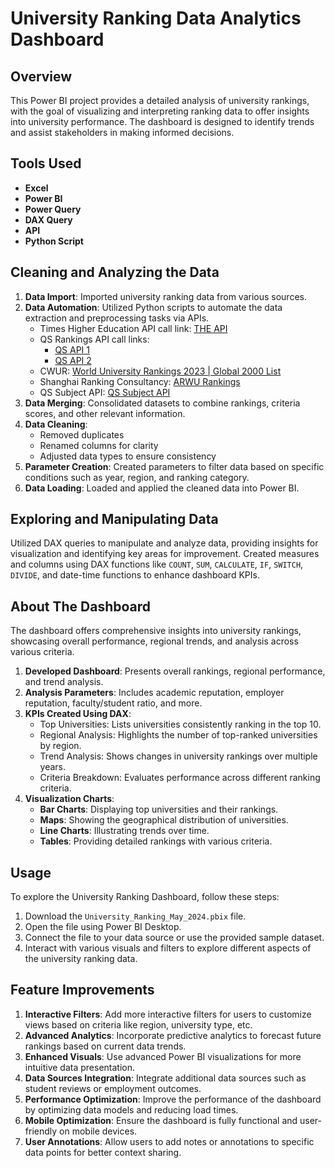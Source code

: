# University Ranking Data Analytics Dashboard

## Overview

This Power BI project provides a detailed analysis of university rankings, with the goal of visualizing and interpreting ranking data to offer insights into university performance. The dashboard is designed to identify trends and assist stakeholders in making informed decisions.

## Tools Used

- **Excel**
- **Power BI**
- **Power Query**
- **DAX Query**
- **API**
- **Python Script**

## Cleaning and Analyzing the Data

1. **Data Import**: Imported university ranking data from various sources.
2. **Data Automation**: Utilized Python scripts to automate the data extraction and preprocessing tasks via APIs.
   - Times Higher Education API call link: [THE API](https://www.timeshighereducation.com/sites/default/files/the_data_rankings/world_university_rankings_2024_0__91239a4509dc50911f1949984e3fb8c5.json)
   - QS Rankings API call links:
     - [QS API 1](https://www.topuniversities.com/rankings/endpoint?nid=3897789&page=0&items_per_page=1500)
     - [QS API 2](https://topuniversities.com/rankings/endpoint?nid=3897789&page=0&items_per_page=1500&tab=indicators&region=&countries=&cities=&search=f&star=&sort_by=rank&order_by=asc&program_type=)
   - CWUR: [World University Rankings 2023 | Global 2000 List](https://cwur.org/2023)
   - Shanghai Ranking Consultancy: [ARWU Rankings](https://www.shanghairanking.com/rankings/arwu/2023)
   - QS Subject API: [QS Subject API](https://topuniversities.com/rankings/endpoint?nid=3948167&page=&items_per_page=2000&tab=indicators&region=&countries=&cities=&star=&sort_by=rank&order_by=asc&program_type=&loggedincache=5923738-1716979978425)
3. **Data Merging**: Consolidated datasets to combine rankings, criteria scores, and other relevant information.
4. **Data Cleaning**:
   - Removed duplicates
   - Renamed columns for clarity
   - Adjusted data types to ensure consistency
5. **Parameter Creation**: Created parameters to filter data based on specific conditions such as year, region, and ranking category.
6. **Data Loading**: Loaded and applied the cleaned data into Power BI.

## Exploring and Manipulating Data

Utilized DAX queries to manipulate and analyze data, providing insights for visualization and identifying key areas for improvement. Created measures and columns using DAX functions like `COUNT`, `SUM`, `CALCULATE`, `IF`, `SWITCH`, `DIVIDE`, and date-time functions to enhance dashboard KPIs.

## About The Dashboard

The dashboard offers comprehensive insights into university rankings, showcasing overall performance, regional trends, and analysis across various criteria.

1. **Developed Dashboard**: Presents overall rankings, regional performance, and trend analysis.
2. **Analysis Parameters**: Includes academic reputation, employer reputation, faculty/student ratio, and more.
3. **KPIs Created Using DAX**:
   - Top Universities: Lists universities consistently ranking in the top 10.
   - Regional Analysis: Highlights the number of top-ranked universities by region.
   - Trend Analysis: Shows changes in university rankings over multiple years.
   - Criteria Breakdown: Evaluates performance across different ranking criteria.
4. **Visualization Charts**:
   - **Bar Charts**: Displaying top universities and their rankings.
   - **Maps**: Showing the geographical distribution of universities.
   - **Line Charts**: Illustrating trends over time.
   - **Tables**: Providing detailed rankings with various criteria.

## Usage

To explore the University Ranking Dashboard, follow these steps:

1. Download the `University_Ranking_May_2024.pbix` file.
2. Open the file using Power BI Desktop.
3. Connect the file to your data source or use the provided sample dataset.
4. Interact with various visuals and filters to explore different aspects of the university ranking data.

## Feature Improvements

1. **Interactive Filters**: Add more interactive filters for users to customize views based on criteria like region, university type, etc.
2. **Advanced Analytics**: Incorporate predictive analytics to forecast future rankings based on current data trends.
3. **Enhanced Visuals**: Use advanced Power BI visualizations for more intuitive data presentation.
4. **Data Sources Integration**: Integrate additional data sources such as student reviews or employment outcomes.
5. **Performance Optimization**: Improve the performance of the dashboard by optimizing data models and reducing load times.
6. **Mobile Optimization**: Ensure the dashboard is fully functional and user-friendly on mobile devices.
7. **User Annotations**: Allow users to add notes or annotations to specific data points for better context sharing.

